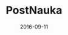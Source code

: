 ---
layout: site
title: "PostNauka"
date: 2016-09-11
categories: [community]
version: 1.5.9
major: 1
minor: 5
patch: 9
slug: postnauka
link: https://postnauka.ru
submitter: Den-dp
permalink: /sites/:slug
---